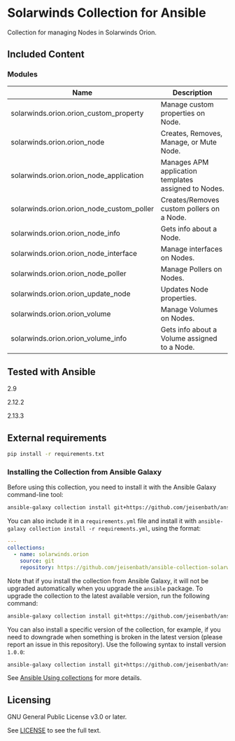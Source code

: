 # Solarwinds Collection for Ansible
<!-- Add CI and code coverage badges here. Samples included below. -->

<!-- Describe the collection and why a user would want to use it. What does the collection do? -->
Collection for managing Nodes in Solarwinds Orion.

## Included Content

<!--start collection content-->
### Modules
Name | Description
--- | ---
solarwinds.orion.orion_custom_property | Manage custom properties on Node.
solarwinds.orion.orion_node | Creates, Removes, Manage, or Mute Node.
solarwinds.orion.orion_node_application | Manages APM application templates assigned to Nodes.
solarwinds.orion.orion_node_custom_poller | Creates/Removes custom pollers on a Node.
solarwinds.orion.orion_node_info | Gets info about a Node.
solarwinds.orion.orion_node_interface | Manage interfaces on Nodes.
solarwinds.orion.orion_node_poller | Manage Pollers on Nodes.
solarwinds.orion.orion_update_node | Updates Node properties.
solarwinds.orion.orion_volume | Manage Volumes on Nodes.
solarwinds.orion.orion_volume_info | Gets info about a Volume assigned to a Node.

## Tested with Ansible

<!-- List the versions of Ansible the collection has been tested with. Must match what is in galaxy.yml. -->
2.9

2.12.2

2.13.3

## External requirements

```bash
pip install -r requirements.txt
```

### Installing the Collection from Ansible Galaxy

Before using this collection, you need to install it with the Ansible Galaxy command-line tool:
```bash
ansible-galaxy collection install git+https://github.com/jeisenbath/ansible-collection-solarwinds-orion.git
```

You can also include it in a `requirements.yml` file and install it with `ansible-galaxy collection install -r requirements.yml`, using the format:
```yaml
---
collections:
  - name: solarwinds.orion
    source: git
    repository: https://github.com/jeisenbath/ansible-collection-solarwinds-orion.git
```

Note that if you install the collection from Ansible Galaxy, it will not be upgraded automatically when you upgrade the `ansible` package. To upgrade the collection to the latest available version, run the following command:
```bash
ansible-galaxy collection install git+https://github.com/jeisenbath/ansible-collection-solarwinds-orion.git --upgrade
```

You can also install a specific version of the collection, for example, if you need to downgrade when something is broken in the latest version (please report an issue in this repository). Use the following syntax to install version `1.0.0`:

```bash
ansible-galaxy collection install git+https://github.com/jeisenbath/ansible-collection-solarwinds-orion.git:==1.0.0
```

See [Ansible Using collections](https://docs.ansible.com/ansible/devel/user_guide/collections_using.html) for more details.

## Licensing

<!-- Include the appropriate license information here and a pointer to the full licensing details. If the collection contains modules migrated from the ansible/ansible repo, you must use the same license that existed in the ansible/ansible repo. See the GNU license example below. -->

GNU General Public License v3.0 or later.

See [LICENSE](https://www.gnu.org/licenses/gpl-3.0.txt) to see the full text.

